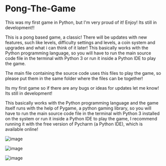 # Pong-The-Game
This was my first game in Python, but I'm very proud of it! Enjoy! Its still in development!!

This is a pong based game, a classic! There will be updates with new features, such like levels, difficulty settings and levels, a coin system and upgrades and what i can think of it later! This basically works with the Python programming language, so you will have to run the main source code file in the terminal with Python 3 or run it inside a Python IDE to play the game.

The main file containing the source code uses this files to play the game, so please put them in the same folder where the files can be together!

Its my first game so if there are any bugs or ideas for updates let me know! Its still in development!

This basically works with the Python programming language and the game itself runs with the help of Pygame, a python gaming library, so you will have to run the main source code file in the terminal with Python 3 installed on the system or run it inside a Python IDE to play the game, I recommend running it with the free version of Pycharm (a Python IDE), which is available online!



![image](https://user-images.githubusercontent.com/104148995/217363275-77a2e2da-b10c-4234-9559-b9552ef3c346.png)


![image](https://user-images.githubusercontent.com/104148995/217363458-40e570b5-afed-47d8-9f8b-ef1e9274f714.png)


![image](https://user-images.githubusercontent.com/104148995/217363535-8a075d47-8303-4166-a21c-d9971e70a2b2.png)
